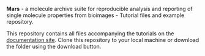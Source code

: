 **Mars** - a molecule archive suite for reproducible analysis and reporting of single molecule properties from bioimages - Tutorial files and example repository.

This repository contains all files accompanying the tutorials on the [documentation site](https://duderstadt-lab.github.io/mars-docs/). Clone this repository to your local machine or download the folder using the download button.
